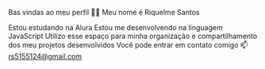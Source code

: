 Bas vindas ao meu perfil 💙💙
Meu nome é Riquelme Santos

Estou estudando na Alura
Estou me desenvolvendo na linguagem JavaScript
Utilizo esse espaço para minha organização e compartilhamento dos meu projetos desenvolvidos
Você pode entrar em contato comigo 📫
rs5155124@gmail.com
